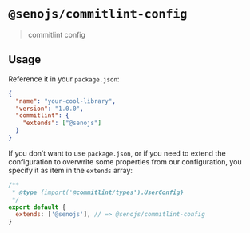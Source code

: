# `@senojs/commitlint-config`

> commitlint config

## Usage

Reference it in your `package.json`:

```json
{
  "name": "your-cool-library",
  "version": "1.0.0",
  "commitlint": {
    "extends": ["@senojs"]
  }
}
```

If you don’t want to use `package.json`, or if you need to extend the configuration to overwrite some properties from our configuration, you specify it as item in the `extends` array:

```js
/**
 * @type {import('@commitlint/types').UserConfig}
 */
export default {
  extends: ['@senojs'], // => @senojs/commitlint-config
}
```
